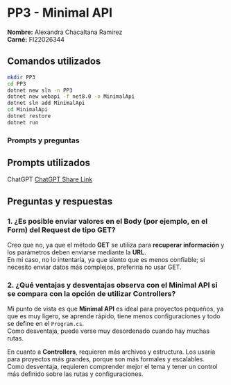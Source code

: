 # PP3 - Minimal API

**Nombre:** Alexandra Chacaltana Ramirez  
**Carné:** FI22026344  

## Comandos utilizados

```bash
mkdir PP3
cd PP3
dotnet new sln -n PP3
dotnet new webapi -f net8.0 -o MinimalApi
dotnet sln add MinimalApi
cd MinimalApi
dotnet restore
dotnet run 
```

### Prompts y preguntas

## Prompts utilizados
ChatGPT [ChatGPT Share Link](https://chatgpt.com/share/68f68d94-81e4-800c-ad24-bbf12c728797)

## Preguntas y respuestas

### 1. ¿Es posible enviar valores en el Body (por ejemplo, en el Form) del Request de tipo GET?
Creo que no, ya que el método **GET** se utiliza para **recuperar información** y los parámetros deben enviarse mediante la **URL**.  
En mi caso, no lo intentaría, ya que siento que es menos confiable; si necesito enviar datos más complejos, preferiría no usar GET.

### 2. ¿Qué ventajas y desventajas observa con el Minimal API si se compara con la opción de utilizar Controllers?
Mi punto de vista es que **Minimal API** es ideal para proyectos pequeños, ya que es muy ligero, se aprende rápido, tiene menos configuraciones y todo se define en el `Program.cs`.  
Como desventaja, puede verse muy desordenado cuando hay muchas rutas.

En cuanto a **Controllers**, requieren más archivos y estructura. Los usaría para proyectos más grandes, porque son más formales y escalables.  
Como desventaja, requieren comprender mejor el tema y tener un control más definido sobre las rutas y configuraciones.